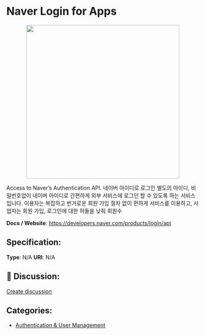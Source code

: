 # Naver Login for Apps
<p align="center">
    <img width="400" src="https://raw.githubusercontent.com/apis-list/apis-list/main/apis/naver-login-for-apps/logo_256x256.png" />
</p>

Access to Naver’s Authentication API.  네이버 아이디로 로그인 별도의 아이디, 비밀번호없이 네이버 아이디로 간편하게 외부 서비스에 로그인 할 수 있도록 하는 서비스입니다.  이용자는 복잡하고 번거로운 회원 가입 절차 없이 편하게 서비스를 이용하고, 사업자는 회원 가입, 로그인에 대한 허들을 낮춰 회원수

**Docs / Website**: https://developers.naver.com/products/login/api

## Specification:
**Type**:  N/A 
**URI**:  N/A 

## 💬 Discussion:
[Create discussion](https://github.com/apis-list/apis-list/discussions/new)

## Categories:
- [Authentication & User Management](https://github.com/apis-list/apis-list#authentication-and-user-management)



